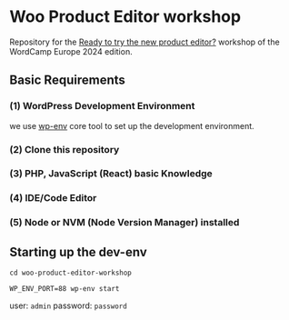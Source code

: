 # Woo Product Editor workshop

Repository for the [Ready to try the new product editor?](https://europe.wordcamp.org/2024/session/ready-to-try-the-new-product-editor/) workshop of the WordCamp Europe 2024 edition.


## Basic Requirements

### (1) WordPress Development Environment

we use [wp-env](https://developer.wordpress.org/block-editor/reference-guides/packages/packages-env/) core tool to set up the development environment.

### (2) Clone this repository

### (3) PHP, JavaScript (React) basic Knowledge

### (4) IDE/Code Editor

### (5) Node or NVM (Node Version Manager) installed

## Starting up the dev-env

```cli
cd woo-product-editor-workshop
```

```cli
WP_ENV_PORT=88 wp-env start
```

user: `admin`
password: `password`
